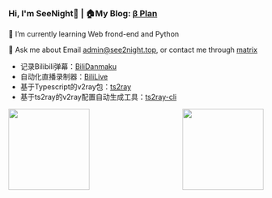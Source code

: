 ### Hi, I'm SeeNight👋 | 🏠My Blog: [β Plan](https://blog.see2night.top)

🌱 I’m currently learning Web frond-end and Python

💬 Ask me about Email <u>admin@see2night.top</u>, or contact me through [matrix](https://matrix.to/#/@seenight:matrix.org)

- 记录Bilibili弹幕：[BiliDanmaku](https://github.com/See-Night/BiliDanmaku)
- 自动化直播录制器：[BiliLive](https://github.com/See-Night/BiliLive)
- 基于Typescript的v2ray包：[ts2ray](https://github.com/See-Night/ts2ray)
- 基于ts2ray的v2ray配置自动生成工具：[ts2ray-cli](https://github.com/See-Night/ts2ray-cli)

<div style="width: 100%; display: flex; flex-direction: row; flex-wrap: wrap; justify-content: space-between">
<img height="160px" src="https://github-readme-stats.vercel.app/api?username=See-Night&show_icons=true&theme=tokyonight" />
<img height="160px" src="https://github-readme-stats.vercel.app/api/top-langs/?username=See-Night&show_icons=true&layout=compact&theme=tokyonight"/>
</div>
